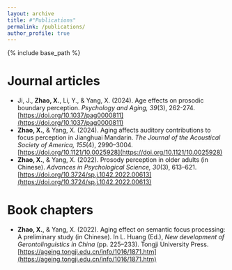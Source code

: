 ```yaml
---
layout: archive
title: #"Publications"
permalink: /publications/
author_profile: true
---
```


{% include base_path %}

Journal articles
======
* Ji, J., **Zhao, X.**, Li, Y., & Yang, X. (2024). Age effects on prosodic boundary perception. *Psychology and Aging, 39*(3), 262-274. [https://doi.org/10.1037/pag0000811](https://doi.org/10.1037/pag0000811)
* **Zhao, X.**, & Yang, X. (2024). Aging affects auditory contributions to focus perception in Jianghuai Mandarin. *The Journal of the Acoustical Society of America, 155*(4), 2990–3004. [https://doi.org/10.1121/10.0025928](https://doi.org/10.1121/10.0025928)
* **Zhao, X.**, & Yang, X. (2022). Prosody perception in older adults (in Chinese). *Advances in Psychological Science, 30*(3), 613–621. [https://doi.org/10.3724/sp.j.1042.2022.00613](https://doi.org/10.3724/sp.j.1042.2022.00613)

Book chapters
======
* **Zhao, X.**, & Yang, X. (2022). Aging effect on semantic focus processing: A preliminary study (in Chinese). In L. Huang (Ed.), *New development of Gerontolinguistics in China* (pp. 225–233). Tongji University Press. [https://ageing.tongji.edu.cn/info/1016/1871.htm](https://ageing.tongji.edu.cn/info/1016/1871.htm)
